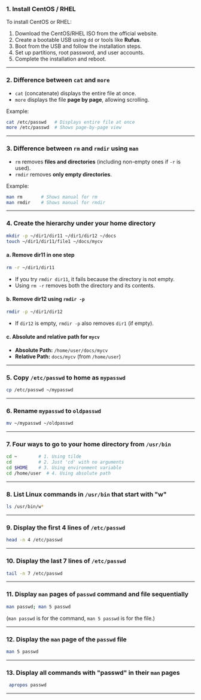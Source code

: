 ### **1. Install CentOS / RHEL**
To install CentOS or RHEL:
1. Download the CentOS/RHEL ISO from the official website.
2. Create a bootable USB using `dd` or tools like **Rufus**.
3. Boot from the USB and follow the installation steps.
4. Set up partitions, root password, and user accounts.
5. Complete the installation and reboot.

---

### **2. Difference between `cat` and `more`**
- `cat` (concatenate) displays the entire file at once.
- `more` displays the file **page by page**, allowing scrolling.

Example:
```sh
cat /etc/passwd   # Displays entire file at once
more /etc/passwd  # Shows page-by-page view
```

---

### **3. Difference between `rm` and `rmdir` using `man`**
- `rm` removes **files and directories** (including non-empty ones if `-r` is used).
- `rmdir` removes **only empty directories**.

Example:
```sh
man rm       # Shows manual for rm
man rmdir    # Shows manual for rmdir
```

---

### **4. Create the hierarchy under your home directory**
```sh
mkdir -p ~/dir1/dir11 ~/dir1/dir12 ~/docs
touch ~/dir1/dir11/file1 ~/docs/mycv
```

#### **a. Remove dir11 in one step**
```sh
rm -r ~/dir1/dir11
```
- If you try `rmdir dir11`, it fails because the directory is not empty.
- Using `rm -r` removes both the directory and its contents.

#### **b. Remove dir12 using `rmdir -p`**
```sh
rmdir -p ~/dir1/dir12
```
- If `dir12` is empty, `rmdir -p` also removes `dir1` (if empty).

#### **c. Absolute and relative path for `mycv`**
- **Absolute Path:** `/home/user/docs/mycv`
- **Relative Path:** `docs/mycv` (from `/home/user`)

---

### **5. Copy `/etc/passwd` to home as `mypasswd`**
```sh
cp /etc/passwd ~/mypasswd
```

---

### **6. Rename `mypasswd` to `oldpasswd`**
```sh
mv ~/mypasswd ~/oldpasswd
```

---

### **7. Four ways to go to your home directory from `/usr/bin`**
```sh
cd ~        # 1. Using tilde
cd          # 2. Just 'cd' with no arguments
cd $HOME    # 3. Using environment variable
cd /home/user  # 4. Using absolute path
```

---

### **8. List Linux commands in `/usr/bin` that start with "w"**
```sh
ls /usr/bin/w*
```

---

### **9. Display the first 4 lines of `/etc/passwd`**
```sh
head -n 4 /etc/passwd
```

---

### **10. Display the last 7 lines of `/etc/passwd`**
```sh
tail -n 7 /etc/passwd
```

---

### **11. Display `man` pages of `passwd` command and file sequentially**
```sh
man passwd; man 5 passwd
```
(`man passwd` is for the command, `man 5 passwd` is for the file.)

---

### **12. Display the `man` page of the `passwd` file**
```sh
man 5 passwd
```

---

### **13. Display all commands with "passwd" in their `man` pages**
```sh
 apropos passwd
```

---